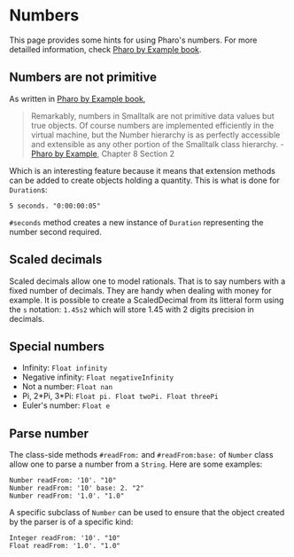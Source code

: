 # Numbers
This page provides some hints for using Pharo's numbers. For more detailled information, check [Pharo by Example book](http://books.pharo.org/pharo-by-example).


## Numbers are not primitive
As written in [Pharo by Example book](http://books.pharo.org/pharo-by-example),

> Remarkably, numbers in Smalltalk are not primitive data values but true objects. Of course numbers are implemented efficiently in the virtual machine, but the Number hierarchy is as perfectly accessible and extensible as any other portion of the Smalltalk class hierarchy. - [Pharo by Example](http://books.pharo.org/pharo-by-example), Chapter 8 Section 2

Which is an interesting feature because it means that extension methods can be added to create objects holding a quantity. This is what is done for `Duration`s:

```Smalltalk
5 seconds. "0:00:00:05"
```

`#seconds` method creates a new instance of `Duration` representing the number second required.

## Scaled decimals
Scaled decimals allow one to model rationals. That is to say numbers with a fixed number of decimals. They are handy when dealing with money for example. It is possible to create a ScaledDecimal from its litteral form using the `s` notation: `1.45s2` which will store 1.45 with 2 digits precision in decimals.

## Special numbers
- Infinity: `Float infinity`
- Negative infinity: `Float negativeInfinity`
- Not a number: `Float nan`
- Pi, 2\*Pi, 3\*Pi: `Float pi. Float twoPi. Float threePi`
- Euler's number: `Float e`

## Parse number
The class-side methods `#readFrom:` and `#readFrom:base:` of `Number` class allow one to parse a number from a `String`. Here are some examples:

```Smalltalk
Number readFrom: '10'. "10"
Number readFrom: '10' base: 2. "2"
Number readFrom: '1.0'. "1.0"
```

A specific subclass of `Number` can be used to ensure that the object created by the parser is of a specific kind:

```Smalltalk
Integer readFrom: '10'. "10"
Float readFrom: '1.0'. "1.0"
```
